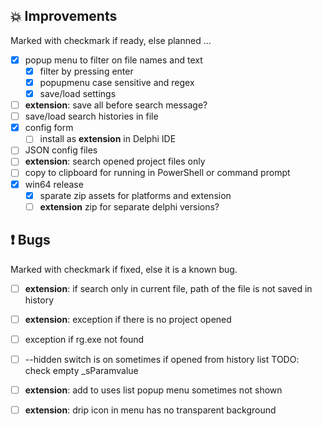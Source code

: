 <!--

Version:     v3.8.1-beta
PrevVersion: v3.8.0-beta

Help Formatting:
https://docs.github.com/en/get-started/writing-on-github/getting-started-with-writing-and-formatting-on-github/basic-writing-and-formatting-syntax, 
https://github.com/ikatyang/emoji-cheat-sheet/blob/master/README.md)

### :mag: Search Dialog
# + new feature
# + new feature
 
### :warning: Bug Fixes
# * bug

# TODO
# - Update Readme.md 
# - Update Deploy-Description.md 
# - Update file and product version in every projects for ALL CONFIGURATION!
# - Commit and push all changes
# - Run deploy script by pushing Ctrl+Shift+T in VSCode
-->

## :boom: Improvements 
Marked with checkmark if ready, else planned ...
- [x] popup menu to filter on file names and text
  - [x] filter by pressing enter
  - [x] popupmenu case sensitive and regex
  - [x] save/load settings
- [ ] **extension**: save all before search message?
- [ ] save/load search histories in file
- [x] config form
  - [ ] install as **extension** in Delphi IDE
- [ ] JSON config files
- [ ] **extension**: search opened project files only
- [ ] copy to clipboard for running in PowerShell or command prompt
- [x] win64 release
  - [x] sparate zip assets for platforms and extension
  - [ ] **extension** zip for separate delphi versions?

## :exclamation: Bugs
Marked with checkmark if fixed, else it is a known bug.
- [ ] **extension**: if search only in current file, path of the file is not saved in history
- [ ] **extension**: exception if there is no project opened 
- [ ] exception if rg.exe not found
- [ ] --hidden switch is on sometimes if opened from history list TODO: check empty _sParamvalue
- [ ] **extension**: add to uses list popup menu sometimes not shown
- [ ] **extension**: drip icon in menu has no transparent background

